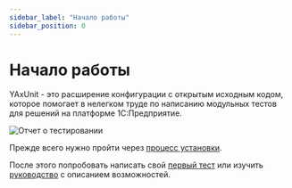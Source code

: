 ```yaml
---
sidebar_label: "Начало работы"
sidebar_position: 0
---
```


# Начало работы

YAxUnit - это расширение конфигурации с открытым исходным кодом, которое помогает в нелегком труде по написанию модульных тестов для решений на платформе 1С:Предприятие.

![Отчет о тестировании](../images/report-ui.png)

Прежде всего нужно пройти через [процесс установки](install/).

После этого попробовать написать свой [первый тест](first-test.md) или изучить [руководство](../features/) с описанием возможностей.
